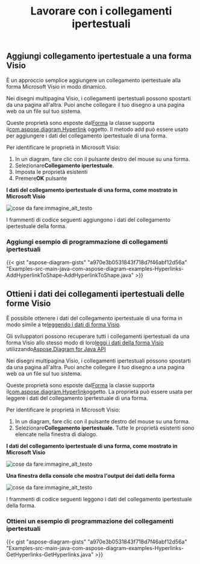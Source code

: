 ﻿---
title: Lavorare con i collegamenti ipertestuali
type: docs
weight: 110
url: /it/java/working-with-hyperlinks/
---
## **Aggiungi collegamento ipertestuale a una forma Visio**
È un approccio semplice aggiungere un collegamento ipertestuale alla forma Microsoft Visio in modo dinamico.

Nei disegni multipagina Visio, i collegamenti ipertestuali possono spostarti da una pagina all'altra. Puoi anche collegare il tuo disegno a una pagina web oa un file sul tuo sistema.

Queste proprietà sono esposte dal[Forma](https://reference.aspose.com/diagram/java/com.aspose.diagram/Shape) la classe supporta il[com.aspose.diagram.Hyperlink](https://reference.aspose.com/diagram/java/com.aspose.diagram/hyperlink) oggetto. Il metodo add può essere usato per aggiungere i dati del collegamento ipertestuale di una forma.

Per identificare le proprietà in Microsoft Visio:

1. In un diagram, fare clic con il pulsante destro del mouse su una forma.
1.  Selezionare**Collegamento ipertestuale**.
1. Imposta le proprietà esistenti
1.  Premere**OK** pulsante

**I dati del collegamento ipertestuale di una forma, come mostrato in Microsoft Visio**

![cose da fare:immagine_alt_testo](working-with-hyperlinks_1.png)

I frammenti di codice seguenti aggiungono i dati del collegamento ipertestuale della forma.
### **Aggiungi esempio di programmazione di collegamenti ipertestuali**
{{< gist "aspose-diagram-gists" "a970e3b0531843f718d7f46abf12d56a" "Examples-src-main-java-com-aspose-diagram-examples-Hyperlinks-AddHyperlinkToShape-AddHyperlinkToShape.java" >}}
## **Ottieni i dati dei collegamenti ipertestuali delle forme Visio**
 È possibile ottenere i dati del collegamento ipertestuale di una forma in modo simile a te[leggendo i dati di forma Visio]().

Gli sviluppatori possono recuperare tutti i collegamenti ipertestuali da una forma Visio allo stesso modo di loro[leggi i dati della forma Visio]() utilizzando[Aspose.Diagram for Java API](https://products.aspose.com/diagram/java/)

Nei disegni multipagina Visio, i collegamenti ipertestuali possono spostarti da una pagina all'altra. Puoi anche collegare il tuo disegno a una pagina web oa un file sul tuo sistema.

Queste proprietà sono esposte dal[Forma](https://reference.aspose.com/diagram/java/com.aspose.diagram/Shape) la classe supporta il[com.aspose.diagram.Hyperlink](https://reference.aspose.com/diagram/java/com.aspose.diagram/hyperlink)oggetto. La proprietà può essere usata per leggere i dati del collegamento ipertestuale di una forma.

Per identificare le proprietà in Microsoft Visio:

1. In un diagram, fare clic con il pulsante destro del mouse su una forma.
1.  Selezionare**Collegamento ipertestuale.**
 Tutte le proprietà esistenti sono elencate nella finestra di dialogo.

**I dati del collegamento ipertestuale di una forma, come mostrato in Microsoft Visio**

![cose da fare:immagine_alt_testo](working-with-hyperlinks_2.png)

**Una finestra della console che mostra l'output dei dati della forma**

![cose da fare:immagine_alt_testo](working-with-hyperlinks_3.png)

I frammenti di codice seguenti leggono i dati del collegamento ipertestuale della forma.
### **Ottieni un esempio di programmazione dei collegamenti ipertestuali**
{{< gist "aspose-diagram-gists" "a970e3b0531843f718d7f46abf12d56a" "Examples-src-main-java-com-aspose-diagram-examples-Hyperlinks-GetHyperlinks-GetHyperlinks.java" >}}
